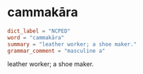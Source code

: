 # cammakāra

``` toml
dict_label = "NCPED"
word = "cammakāra"
summary = "leather worker; a shoe maker."
grammar_comment = "masculine a"
```

leather worker; a shoe maker.

